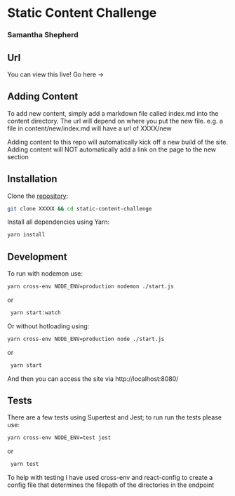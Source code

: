# Static Content Challenge
### Samantha Shepherd

## Url
You can view this live! Go here -> 

## Adding Content

To add new content, simply add a markdown file called index.md into the content directory. The url will depend on where you put the new file. e.g. a file in content/new/index.md will have a url of XXXX/new

Adding content to this repo will automatically kick off a new build of the site.
Adding content will NOT automatically add a link on the page to the new section

## Installation

Clone the [repository](XXXX):

```bash
git clone XXXXX && cd static-content-challenge
```

Install all dependencies using Yarn:

```bash
yarn install
```

## Development
To run with nodemon use:

```bash
yarn cross-env NODE_ENV=production nodemon ./start.js
```

or

```bash
 yarn start:watch
```

Or without hotloading using: 

```bash
yarn cross-env NODE_ENV=production node ./start.js
```

or

```bash
 yarn start
```

And then you can access the site via http://localhost:8080/

## Tests

There are a few tests using Supertest and Jest; to run run the tests please use:

```bash
yarn cross-env NODE_ENV=test jest
```

or

```bash
 yarn test
```

To help with testing I have used cross-env and react-config to create a config file that determines the filepath of the directories in the endpoint
